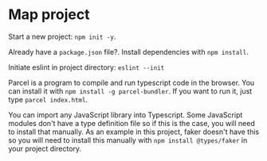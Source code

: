 # Map project

Start a new project: `npm init -y`.

Already have a `package.json` file?. Install dependencies with `npm install`.

Initiate eslint in project directory: `eslint --init`

Parcel is a program to compile and run typescript code in the browser. You can
install it with `npm install -g parcel-bundler`. If you want to run it, just
type `parcel index.html`.

You can import any JavaScript library into Typescript. Some JavaScript modules
don't have a type definition file so if this is the case, you will need to
install that manually. As an example in this project, faker doesn't have this so
you will need to install this manually with `npm install @types/faker` in your
project directory.
